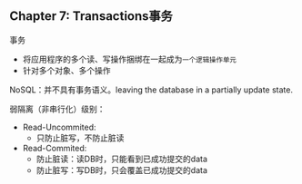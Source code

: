 ## Chapter 7: Transactions事务

事务

* 将应用程序的多个读、写操作捆绑在一起成为`一个逻辑操作单元`
* 针对多个对象、多个操作

NoSQL：并不具有事务语义。leaving the database in a partially update state.

弱隔离（非串行化）级别：

* Read-Uncommited:
  * 只防止脏写，不防止脏读
* Read-Commited:
  * 防止脏读：读DB时，只能看到已成功提交的data
  * 防止脏写：写DB时，只会覆盖已成功提交的data
